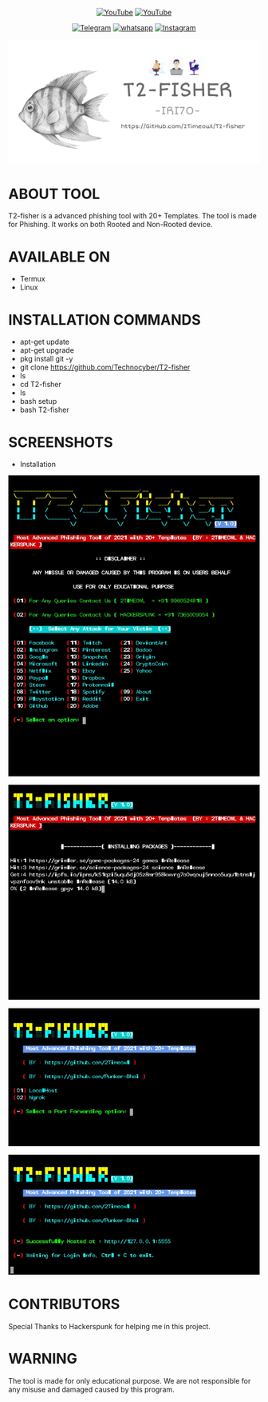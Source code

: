 <p align="center">
<a href="https://rebrand.ly/githubprof"><img title="YouTube" src="https://img.shields.io/badge/Techno-Cyber-brightgreen?style=for-the-badge&logo=github"></a>
<a href="https://rebrand.ly/noobhackers"><img title="YouTube" src="https://img.shields.io/badge/Instagram-Technocyber.sh-red?style=for-the-badge&logo=Youtube"></a>
</p>

<p align="center">
<a href="https://rebrand.ly/telegramchnl"><img title="Telegram" src="https://img.shields.io/badge/Telegram-black?style=for-the-badge&logo=Telegram"></a>
<a href="https://rebrand.ly/hckrgroups"><img title="whatsapp" src="https://img.shields.io/badge/whatsapp-blue?style=for-the-badge&logo=whatsapp"></a>
<a href="https://rebrand.ly/insgrm"><img title="Instagram" src="https://img.shields.io/badge/YouTube-purple?style=for-the-badge&logo=instagram"></a>
<p align="center">
<p align="center">
<a href="https://linktr.ee/2Timeowl"><img src="PicsArt_03-09-11.12.02.png"></a>
</p>

# ABOUT TOOL

T2-fisher is a advanced phishing tool with 20+ Templates. The tool is made for Phishing. It works on both Rooted and Non-Rooted device.

# AVAILABLE ON

* Termux
* Linux

# INSTALLATION COMMANDS

* apt-get update
* apt-get upgrade
* pkg install git -y
* git clone https://github.com/Technocyber/T2-fisher
* ls
* cd T2-fisher
* ls
* bash setup
* bash T2-fisher

# SCREENSHOTS

* Installation

<p align="center">
<a href="https://linktr.ee/2Timeowl"><img src="Screenshot_2021-03-20-01-07-52-55_84d3000e3f4017145260f7618db1d683.jpg"></a>
</p>
<p align="center">
<a href="https://linktr.ee/2Timeowl"><img src="Screenshot_2021-03-20-01-10-08-60.jpg"></a>
</p>
<p align="center">
<a href="https://linktr.ee/2Timeowl"><img src="Screenshot_2021-03-20-01-09-31-16_84d3000e3f4017145260f7618db1d683.jpg"></a>
</p>
<p align="center">
<a href="https://linktr.ee/2Timeowl"><img src="Screenshot_2021-03-20-01-09-44-41_84d3000e3f4017145260f7618db1d683.jpg"></a>
</p>

# CONTRIBUTORS 

Special Thanks to Hackerspunk for helping me in this project.

# WARNING 

The tool is made for only educational purpose. We are not responsible for any misuse and damaged caused by this program.
